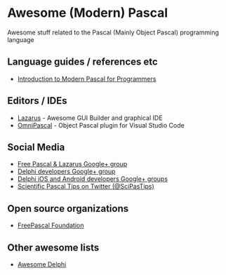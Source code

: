 # Awesome (Modern) Pascal

Awesome stuff related to the Pascal (Mainly Object Pascal) programming language

## Language guides / references etc

- [Introduction to Modern Pascal for Programmers](http://michalis.ii.uni.wroc.pl/~michalis/modern_pascal_introduction/modern_pascal_introduction.html)

## Editors / IDEs

- [Lazarus](http://www.lazarus-ide.org/) - Awesome GUI Builder and graphical IDE
- [OmniPascal](http://www.omnipascal.com) - Object Pascal plugin for Visual Studio Code

## Social Media

- [Free Pascal & Lazarus Google+ group](https://plus.google.com/communities/114860965042324270757)
- [Delphi developers Google+ group](https://plus.google.com/communities/103113685381486591754)
- [Delphi iOS and Android developers Google+ groups](https://plus.google.com/communities/107332833200594894879)
- [Scientific Pascal Tips on Twitter (@SciPasTips)](https://twitter.com/SciPasTips)

## Open source organizations

- [FreePascal Foundation](http://foundation.freepascal.org)

## Other awesome lists

- [Awesome Delphi](https://github.com/Fr0sT-Brutal/awesome-delphi)
